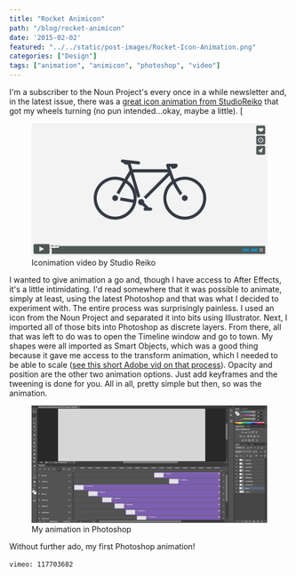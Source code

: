 ```yaml
---
title: "Rocket Animicon"
path: "/blog/rocket-animicon"
date: '2015-02-02'
featured: "../../static/post-images/Rocket-Icon-Animation.png"
categories: ["Design"]
tags: ["animation", "animicon", "photoshop", "video"]
---
```


I'm a subscriber to the Noun Project's every once in a while newsletter and, in the latest issue, there was a [great icon animation from StudioReiko](https://vimeo.com/96163930 "Iconimation Short || Fiets") that got my wheels turning (no pun intended...okay, maybe a little). [

<figure>
  <img src="../../static/post-images/Iconimation.png" alt="Animated icon" />
  <figcaption>Iconimation video by Studio Reiko</figcaption>
</figure>

I wanted to give animation a go and, though I have access to After Effects, it's a little intimidating. I'd read somewhere that it was possible to animate, simply at least, using the latest Photoshop and that was what I decided to experiment with. The entire process was surprisingly painless. I used an icon from the Noun Project and separated it into bits using Illustrator. Next, I imported all of those bits into Photoshop as discrete layers. From there, all that was left to do was to open the Timeline window and go to town. My shapes were all imported as Smart Objects, which was a good thing because it gave me access to the transform animation, which I needed to be able to scale ([see this short Adobe vid on that process](http://tv.adobe.com/watch/the-complete-picture-with-julieanne-kost/transforming-layers-over-time-in-photoshop-cs6/ "Transforming Layers Over Time")). Opacity and position are the other two animation options. Just add keyframes and the tweening is done for you. All in all, pretty simple but then, so was the animation.

<figure>
  <img src="../../static/post-images/PhotoshopAnimation.png" alt="Animating in Photoshop" />
  <figcaption>My animation in Photoshop</figcaption>
</figure>

Without further ado, my first Photoshop animation!

`vimeo: 117703682`

